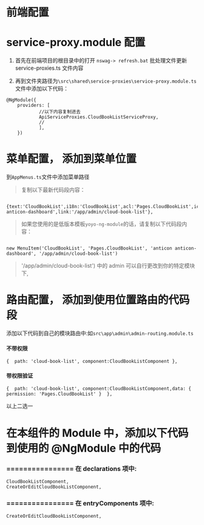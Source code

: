 

# 前端配置
# service-proxy.module 配置

1. 首先在前端项目的根目录中的打开 `nswag-> refresh.bat` 批处理文件更新 service-proxies.ts 文件内容

2. 再到文件夹路径为`\src\shared\service-proxies\service-proxy.module.ts` 文件中添加以下代码：

```
@NgModule({
	providers: [
			//以下内容复制进去
			ApiServiceProxies.CloudBookListServiceProxy,
			//
			],
	})

```

# 菜单配置， 添加到菜单位置
到`AppMenus.ts`文件中添加菜单路径


> 复制以下最新代码段内容：

```

{text:'CloudBookList',i18n:'CloudBookList',acl:'Pages.CloudBookList',icon:'anticon anticon-dashboard',link:'/app/admin/cloud-book-list'},

```


> 如果您使用的是低版本模板`yoyo-ng-module`的话，请复制以下代码段内容：

```

new MenuItem('CloudBookList', 'Pages.CloudBookList', 'anticon anticon-dashboard', '/app/admin/cloud-book-list')

```

> '/app/admin/cloud-book-list') 中的 admin 可以自行更改到你的特定模块下,

# 路由配置， 添加到使用位置路由的代码段


添加以下代码到自己的模块路由中:如`src\app\admin\admin-routing.module.ts`


#### 不带权限
```
{  path: 'cloud-book-list', component:CloudBookListComponent },
```

#### 带权限验证

```
{  path: 'cloud-book-list', component:CloudBookListComponent,data: { permission: 'Pages.CloudBookList' }  },

```

以上二选一
 
 



# 在本组件的 Module 中，添加以下代码到使用的 @NgModule 中的代码
### ================ 在 declarations 项中:

```
CloudBookListComponent,
CreateOrEditCloudBookListComponent,

```

### ================ 在 entryComponents 项中:

```
CreateOrEditCloudBookListComponent,
```